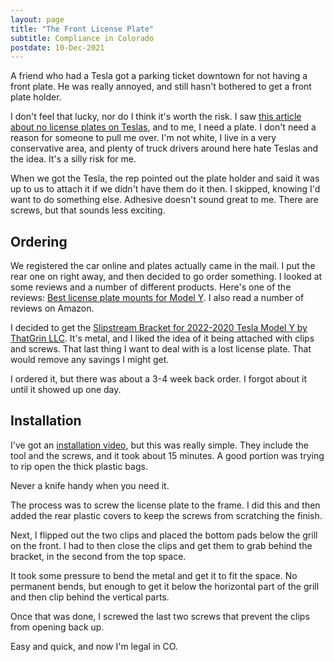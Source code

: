 ```yaml
---
layout: page
title: "The Front License Plate"
subtitle: Compliance in Colorado
postdate: 10-Dec-2021
---
```


A friend who had a Tesla got a parking ticket downtown for not having a front plate. He was really annoyed, and still hasn't bothered to get a front plate holder.

I don't feel that lucky, nor do I think it's worth the risk. I saw [this article about no license plates on Teslas](https://www.thedenverchannel.com/traffic/driving-you-crazy/driving-you-crazy-whats-up-with-teslas-not-having-a-front-license-plate), and to me, I need a plate. I don't need a reason for someone to pull me over. I'm not white, I live in a very conservative area, and plenty of truck drivers around here hate Teslas and the idea. It's a silly risk for me.

When we got the Tesla, the rep pointed out the plate holder and said it was up to us to attach it if we didn't have them do it then. I skipped, knowing I'd want to do something else. Adhesive doesn't sound great to me. There are screws, but that sounds less exciting.

## Ordering

We registered the car online and plates actually came in the mail. I put the rear one on right away, and then decided to go order something. I looked at some reviews and a number of different products. Here's one of the reviews: [Best license plate mounts for Model Y](https://electrek.co/shop/best-tesla-license-plate-mounts/). I also read a number of reviews on Amazon.

I decided to get the [Slipstream Bracket for 2022-2020 Tesla Model Y by ThatGrin LLC](https://www.amazon.com/gp/product/B08FRLH3TM/ref=as_li_qf_asin_il_tl?ie=UTF8&tag=way0utwest-20&creative=9325&linkCode=as2&creativeASIN=B08FRLH3TM&linkId=ab56b77e1612cb9babab51672a889133). It's metal, and I liked the idea of it being attached with clips and screws. That last thing I want to deal with is a lost license plate. That would remove any savings I might get.

I ordered it, but there was about a 3-4 week back order. I forgot about it until it showed up one day.

## Installation

I've got an [installation video](https://youtu.be/mIgL3l5PyNw), but this was really simple. They include the tool and the screws, and it took about 15 minutes. A good portion was trying to rip open the thick plastic bags. 

Never a knife handy when you need it.

The process was to screw the license plate to the frame. I did this and then added the rear plastic covers to keep the screws from scratching the finish.

Next, I flipped out the two clips and placed the bottom pads below the grill on the front. I had to then close the clips and get them to grab behind the bracket, in the second from the top space. 

It took some pressure to bend the metal and get it to fit the space. No permanent bends, but enough to get it below the horizontal part of the grill and then clip behind the vertical parts. 

Once that was done, I screwed the last two screws that prevent the clips from opening back up.

Easy and quick, and now I'm legal in CO.
